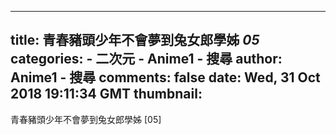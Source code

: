 
---
title: 青春豬頭少年不會夢到兔女郎學姊 _05_
categories: 
    - 二次元
    - Anime1 - 搜尋
author: Anime1 - 搜尋
comments: false
date: Wed, 31 Oct 2018 19:11:34 GMT
thumbnail: 
---

<div>   
青春豬頭少年不會夢到兔女郎學姊 [05]  
</div>
            